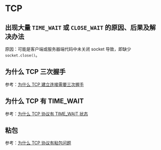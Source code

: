 # TCP

## 出现大量 `TIME_WAIT` 或 `CLOSE_WAIT` 的原因、后果及解决办法

原因：可能是客户端或服务器端代码中未关闭 socket 导致，即缺少 `socket.close()`。

## 为什么 TCP 三次握手

参考：[为什么 TCP 建立连接需要三次握手](https://draveness.me/whys-the-design-tcp-three-way-handshake/)

## 为什么 TCP 有 TIME_WAIT

参考：[为什么 TCP 协议有 TIME_WAIT 状态](https://draveness.me/whys-the-design-tcp-time-wait/)

## 粘包

参考：[为什么 TCP 协议有粘包问题](https://draveness.me/whys-the-design-tcp-message-frame/)
